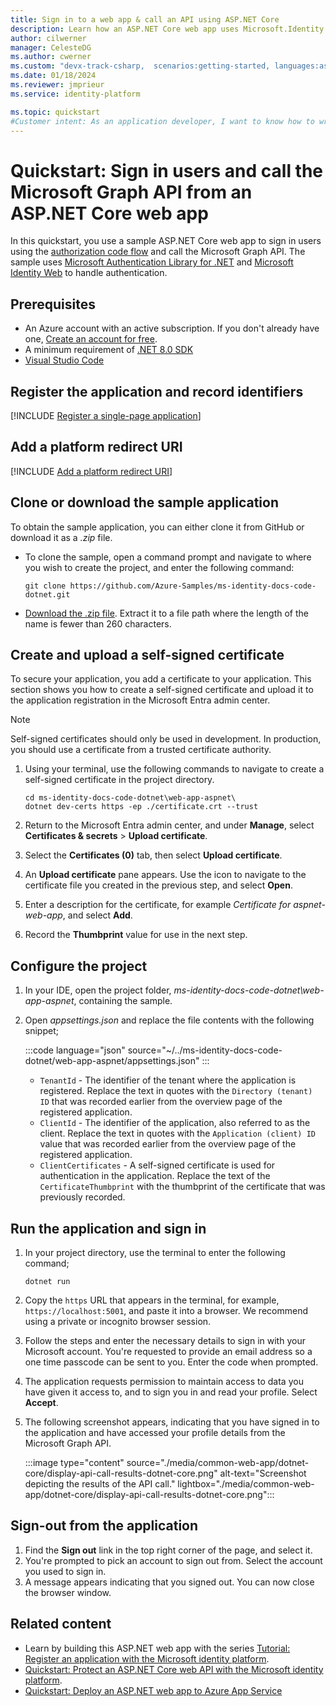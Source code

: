 ```yaml
---
title: Sign in to a web app & call an API using ASP.NET Core
description: Learn how an ASP.NET Core web app uses Microsoft.Identity.Web to implement Microsoft sign-in using OpenID Connect and call Microsoft Graph
author: cilwerner
manager: CelesteDG
ms.author: cwerner
ms.custom: "devx-track-csharp,  scenarios:getting-started, languages:aspnet-core"
ms.date: 01/18/2024
ms.reviewer: jmprieur
ms.service: identity-platform

ms.topic: quickstart
#Customer intent: As an application developer, I want to know how to write an ASP.NET Core web app that can sign in personal Microsoft accounts and work/school accounts from any Microsoft Entra instance,  then access their data in Microsoft Graph on their behalf.
---
```


# Quickstart: Sign in users and call the Microsoft Graph API from an ASP.NET Core web app

In this quickstart, you use a sample ASP.NET Core web app to sign in users using the [authorization code flow](./v2-oauth2-auth-code-flow.md) and call the Microsoft Graph API. The sample uses [Microsoft Authentication Library for .NET](/entra/msal/dotnet/) and [Microsoft Identity Web](/entra/msal/dotnet/microsoft-identity-web/) to handle authentication.

## Prerequisites

* An Azure account with an active subscription. If you don't already have one, [Create an account for free](https://azure.microsoft.com/free/?WT.mc_id=A261C142F).
* A minimum requirement of [.NET 8.0 SDK](https://dotnet.microsoft.com/download/dotnet)
* [Visual Studio Code](https://code.visualstudio.com/)

## Register the application and record identifiers

[!INCLUDE [Register a single-page application](./includes/register-app/web-app-common/register-application-web-app-common.md)]

## Add a platform redirect URI

[!INCLUDE [Add a platform redirect URI](./includes/register-app/web-app-common/add-platform-redirect-web-app-port-5001.md)]

## Clone or download the sample application

To obtain the sample application, you can either clone it from GitHub or download it as a *.zip* file.

* To clone the sample, open a command prompt and navigate to where you wish to create the project, and enter the following command:

    ```console
    git clone https://github.com/Azure-Samples/ms-identity-docs-code-dotnet.git
    ```

* [Download the .zip file](https://github.com/Azure-Samples/ms-identity-docs-code-dotnet/archive/refs/heads/main.zip). Extract it to a file path where the length of the name is fewer than 260 characters.

## Create and upload a self-signed certificate

To secure your application, you add a certificate to your application. This section shows you how to create a self-signed certificate and upload it to the application registration in the Microsoft Entra admin center. 

> [!NOTE]
> Self-signed certificates should only be used in development. In production, you should use a certificate from a trusted certificate authority.

1. Using your terminal, use the following commands to navigate to create a self-signed certificate in the project directory.

    ```console
    cd ms-identity-docs-code-dotnet\web-app-aspnet\
    dotnet dev-certs https -ep ./certificate.crt --trust
    ```

1. Return to the Microsoft Entra admin center, and under **Manage**, select **Certificates & secrets** > **Upload certificate**.
1. Select the **Certificates (0)** tab, then select **Upload certificate**.
1. An **Upload certificate** pane appears. Use the icon to navigate to the certificate file you created in the previous step, and select **Open**.
1. Enter a description for the certificate, for example *Certificate for aspnet-web-app*, and select **Add**.
1. Record the **Thumbprint** value for use in the next step.

## Configure the project

1. In your IDE, open the project folder, *ms-identity-docs-code-dotnet\web-app-aspnet*, containing the sample.
1. Open *appsettings.json* and replace the file contents with the following snippet;

    :::code language="json" source="~/../ms-identity-docs-code-dotnet/web-app-aspnet/appsettings.json" :::

    * `TenantId` - The identifier of the tenant where the application is registered. Replace the text in quotes with the `Directory (tenant) ID` that was recorded earlier from the overview page of the registered application.
    * `ClientId` - The identifier of the application, also referred to as the client. Replace the text in quotes with the `Application (client) ID` value that was recorded earlier from the overview page of the registered application.
    * `ClientCertificates` - A self-signed certificate is used for authentication in the application. Replace the text of the `CertificateThumbprint` with the thumbprint of the certificate that was previously recorded.

## Run the application and sign in

1. In your project directory, use the terminal to enter the following command;

    ```console
    dotnet run
    ```

1. Copy the `https` URL that appears in the terminal, for example, `https://localhost:5001`, and paste it into a browser. We recommend using a private or incognito browser session.
1. Follow the steps and enter the necessary details to sign in with your Microsoft account. You're requested to provide an email address so a one time passcode can be sent to you. Enter the code when prompted.
1. The application requests permission to maintain access to data you have given it access to, and to sign you in and read your profile. Select **Accept**.
1. The following screenshot appears, indicating that you have signed in to the application and have accessed your profile details from the Microsoft Graph API.

    :::image type="content" source="./media/common-web-app/dotnet-core/display-api-call-results-dotnet-core.png" alt-text="Screenshot depicting the results of the API call." lightbox="./media/common-web-app/dotnet-core/display-api-call-results-dotnet-core.png":::

## Sign-out from the application

1. Find the **Sign out** link in the top right corner of the page, and select it.
1. You're prompted to pick an account to sign out from. Select the account you used to sign in.
1. A message appears indicating that you signed out. You can now close the browser window.

## Related content

* Learn by building this ASP.NET web app with the series [Tutorial: Register an application with the Microsoft identity platform](./tutorial-web-app-dotnet-sign-in-users.md).
* [Quickstart: Protect an ASP.NET Core web API with the Microsoft identity platform](./quickstart-web-api-aspnet-core-protect-api.md).
* [Quickstart: Deploy an ASP.NET web app to Azure App Service](/azure/app-service/quickstart-dotnetcore?tabs=net70&pivots=development-environment-vs)
